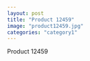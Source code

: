 ```yaml
---
layout: post
title: "Product 12459"
image: "product12459.jpg"
categories: "category1"
---
```

Product 12459
